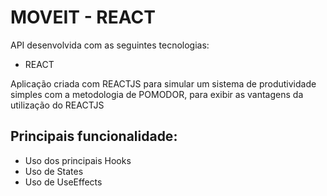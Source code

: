 # MOVEIT - REACT
API desenvolvida com as seguintes tecnologias:
 - REACT
 
Aplicação criada com REACTJS para simular um sistema de produtividade simples com a metodologia de POMODOR, para exibir as vantagens da utilização do REACTJS

## Principais funcionalidade:

* Uso dos principais Hooks
* Uso de States
* Uso de UseEffects
